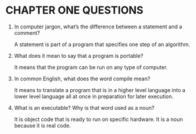 # CHAPTER ONE QUESTIONS

1. In computer jargon, what’s the difference between a statement and a comment?

    A statement is part of a program that specifies one step of an algorithm.

2. What does it mean to say that a program is portable?

    It means that the program can be run on any type of computer.

3. In common English, what does the word compile mean?

    It means to translate a program that is in a higher level language into a
    lower level language all at once in preparation for later execution.

4. What is an executable? Why is that word used as a noun?

    It is object code that is ready to run on specific hardware.
    It is a noun because it is real code.
